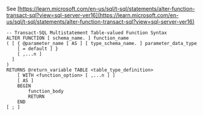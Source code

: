 See [https://learn.microsoft.com/en-us/sql/t-sql/statements/alter-function-transact-sql?view=sql-server-ver16](https://learn.microsoft.com/en-us/sql/t-sql/statements/alter-function-transact-sql?view=sql-server-ver16)
```
-- Transact-SQL Multistatement Table-valued Function Syntax
ALTER FUNCTION [ schema_name. ] function_name   
( [ { @parameter_name [ AS ] [ type_schema_name. ] parameter_data_type   
    [ = default ] }   
    [ ,...n ]  
  ]  
)  
RETURNS @return_variable TABLE <table_type_definition>  
    [ WITH <function_option> [ ,...n ] ]  
    [ AS ]  
    BEGIN   
        function_body   
        RETURN  
    END  
[ ; ]
```
